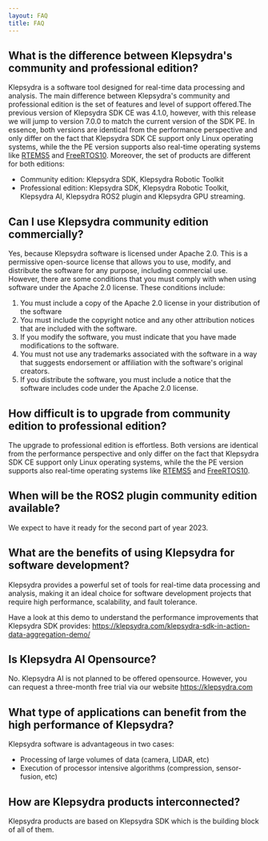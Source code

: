 ```yaml
---
layout: FAQ
title: FAQ
---
```


## What is the difference between Klepsydra's community and professional edition?

Klepsydra is a software tool designed for real-time data processing and analysis. The main difference between Klepsydra's community and professional edition is the set of features and level of support offered.The previous version of Klepsydra SDK CE was 4.1.0, however, with this release we will jump to version 7.0.0 to match the current version of the SDK PE. In essence, both versions are identical from the performance perspective and only differ on the fact that Klepsydra SDK CE support only Linux operating systems, while the the PE version supports also real-time operating systems like [RTEMS5](https://www.rtems.org)  and [FreeRTOS10](https://www.freertos.org).
Moreover, the set of products are different for both editions:
- Community edition: Klepsydra SDK, Klepsydra Robotic Toolkit
- Professional edition: Klepsydra SDK, Klepsydra Robotic Toolkit, Klepsydra AI, Klepsydra ROS2 plugin and Klepsydra GPU streaming.

## Can I use Klepsydra community edition commercially?

Yes, because Klepsydra software is licensed under Apache 2.0. This is a permissive open-source license that allows you to use, modify, and distribute the software for any purpose, including commercial use.
However, there are some conditions that you must comply with when using software under the Apache 2.0 license. These conditions include:
1.   You must include a copy of the Apache 2.0 license in your distribution of the software
2.   You must include the copyright notice and any other attribution notices that are included with the software.
3.   If you modify the software, you must indicate that you have made modifications to the software.
4.   You must not use any trademarks associated with the software in a way that suggests endorsement or affiliation with the software's original creators.
5.   If you distribute the software, you must include a notice that the software includes code under the Apache 2.0 license.

## How difficult is to upgrade from community edition to professional edition?

The upgrade to professional edition is effortless. Both versions are identical from the performance perspective and only differ on the fact that Klepsydra SDK CE support only Linux operating systems, while the the PE version supports also real-time operating systems like [RTEMS5](https://www.rtems.org)  and [FreeRTOS10](https://www.freertos.org).

## When will be the ROS2 plugin community edition available?

We expect to have it ready for the second part of year 2023.

## What are the benefits of using Klepsydra for software development?

Klepsydra provides a powerful set of tools for real-time data processing and analysis, making it an ideal choice for software development projects that require high performance, scalability, and fault tolerance.

Have a look at this demo to understand the performance improvements that Klepsydra SDK provides: https://klepsydra.com/klepsydra-sdk-in-action-data-aggregation-demo/

## Is Klepsydra AI Opensource?

No. Klepsydra AI is not planned to be offered opensource. However, you can request a three-month free trial via our website https://klepsydra.com

## What type of applications can benefit from the high performance of Klepsydra?

Klepsydra software is advantageous in two cases:
- Processing of large volumes of data (camera, LIDAR, etc)
- Execution of processor intensive algorithms (compression, sensor-fusion, etc)

## How are Klepsydra products interconnected?

Klepsydra products are based on Klepsydra SDK which is the building block of all of them. 
